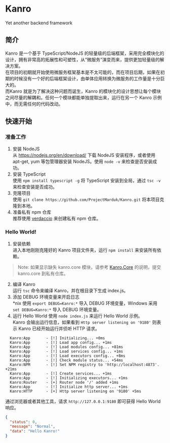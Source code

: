 # Kanro
Yet another backend framework

## 简介
Kanro 是一个基于 TypeScript/NodeJS 的轻量级的后端框架，采用完全模块化的设计，拥有非常高的拓展性和可塑性，从“微服务”演变而来，提供更加轻量级的解决方案。  
在项目的初期就开始使用微服务框架基本是不太可能的，而在项目后期，如果在初期的时候没有一个好的后端框架设计，由单体应用转换为微服务的工作量是十分巨大的。  
而Kanro 就是为了解决这种问题而诞生，Kanro 的模块化的设计思想让每个模块之间尽量的解耦和。任何一个模块都能单独提取出来，运行在另一个 Kanro 示例中，而无需任何的代码改动。

## 快速开始
### 准备工作
01. 安装 NodeJS  
从 https://nodejs.org/en/download/ 下载 NodeJS 安装程序，或者使用 apt-get, yum 等包管理器安装 NodeJS。使用 `node -v` 来检查是否安装成功。
02. 安装 TypeScript  
使用 `npm install typescript -g` 将 TypeScript 安装到全局，通过 `tsc -v` 来检查安装是否成功。
03. 克隆项目  
使用 `git clone https://github.com/ProjectMarduk/Kanro.git` 将本项目克隆到本地。
04. 准备私有 npm 仓库  
推荐使用 [verdaccio](https://github.com/verdaccio/verdaccio) 来创建私有 npm 仓库。
### Hello World!
01. 安装依赖  
进入本地刚刚克隆好的 Kanro 项目文件夹，运行 `npm install` 来安装所有依赖。
> Note: 如果显示缺失 kanro.core 模块，请参考 [Kanro.Core](https://github.com/ProjectMarduk/Kanro.Core) 的说明，提交 kanro.core 到私有仓库。
02. 编译 Kanro  
运行 `tsc` 命令来编译 Kanro，并在根目录下生成 index.js。
03. 添加 DEBUG 环境变量来开启日志  
*nix 使用 `export DEBUG=Kanro:*` 导入 DEBUG 环境变量，Windows 采用 `set DEBUG=Kanro:*` 导入 DEBUG 环境变量。
04. 运行 Hello World
使用 `node index.js` 来运行 Hello World 示例。  
Kanro 会输出运行信息，如果看到 `Http server listening on '9180'` 则表示 Kanro 已经开始运行并侦听 HTTP 请求。
```
  Kanro:App       - [!] Initializing... +0ms
  Kanro:App       - [!] Load app config... +1ms
  Kanro:App       - [!] Load modules config... +81ms
  Kanro:App       - [!] Load services config... +1ms
  Kanro:App       - [!] Load executors config... +8ms
  Kanro:App       - [!] Check module status... +54ms
  Kanro:NPM       - [!] Set NPM registry to 'http://localhost:4873'. +21ms
  Kanro:App       - [!] Create services... +1ms
  Kanro:App       - [!] Initializing executors... +1ms
  Kanro:Router    - [+] Router node '/' added +1ms
  Kanro:App       - [!] Initialize http server... +1ms
  Kanro:HTTP      - [+] Http server listening on '9180' +5ms
```
通过浏览器或者其他工具，请求 `http://127.0.0.1:9180` 即可获得 Hello World 响应。
```JSON
{
  "status": 0,
  "message": "Normal",
  "data": "Hello Kanro!"
}
```
